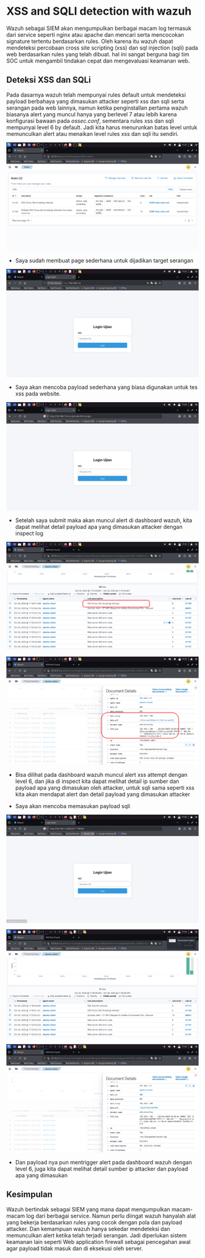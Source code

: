 # XSS and SQLI detection with wazuh

Wazuh sebagai SIEM akan mengumpulkan berbagai macam log termasuk dari service seperti nginx atau apache dan mencari serta mencocokan signature tertentu berdasarkan rules. Oleh karena itu wazuh dapat mendeteksi percobaan cross site scripting (xss) dan sql injection (sqli) pada web berdasarkan rules yang telah dibuat. hal ini sangat berguna bagi tim SOC untuk mengambil tindakan cepat dan mengevaluasi keamanan web. 

## Deteksi XSS dan SQLi

Pada dasarnya wazuh telah mempunyai rules default untuk mendeteksi payload berbahaya yang dimasukan attacker seperti xss dan sqli serta serangan pada web lainnya, namun ketika penginstallan pertama wazuh biasanya alert yang muncul hanya yang berlevel 7 atau lebih karena konfigurasi bawaan pada *ossec.conf*, sementara rules xss dan sqli mempunyai level 6 by default. Jadi kita harus menurunkan batas level untuk memunculkan alert atau menaikan level rules xss dan sqli itu sendiri.

![gambar rules](assets/img/rules-xss-sqli.png)

- Saya sudah membuat page sederhana untuk dijadikan target serangan

![gambar page](assets/img/page.png)

- Saya akan mencoba payload sederhana yang biasa digunakan untuk tes xss pada website.

![gambar payload](assets/img/payload-xss.png)

- Setelah saya submit maka akan muncul alert di dashboard wazuh, kita dapat melihat detail payload apa yang dimasukan attacker dengan inspect log

![gambar dashboard xss1](assets/img/dashboard-xss.png)

![gambar dashboard xss2](assets/img/dashboard-xss2.png)

- Bisa dilihat pada dashboard wazuh muncul alert xss attempt dengan level 6, dan jika di inspect kita dapat melihat detail ip sumber dan payload apa yang dimasukan oleh attacker, untuk sqli sama seperti xss kita akan mendapat alert dan detail payload yang dimasukan attacker

- Saya akan mencoba memasukan payload sqli 

![gambar payload sqli](assets/img/payload-sqli.png)

![gambar dashboard sqli1](assets/img/dashboard-sqli.png)

![gambar dashboard sqli2](assets/img/dashboard-sqli2.png)

- Dan payload nya pun mentrigger alert pada dashboard wazuh dengan level 6, juga kita dapat melihat detail sumber ip attacker dan payload apa yang dimasukan

## Kesimpulan

Wazuh bertindak sebagai SIEM yang mana dapat mengumpulkan macam-macam log dari berbagai service. Namun perlu diingat wazuh hanyalah alat yang bekerja berdasarkan rules yang cocok dengan pola dan payload attacker. Dan kemampuan wazuh hanya sekedar mendeteksi dan memunculkan alert ketika telah terjadi serangan. Jadi diperlukan sistem keamanan lain seperti Web application firewall sebagai pencegahan awal agar payload tidak masuk dan di eksekusi oleh server.
  
